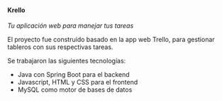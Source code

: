 #### Krello
*Tu aplicación web para manejar tus tareas*

El proyecto fue construído basado en la app web Trello, para gestionar tableros con sus respectivas tareas.

Se trabajaron las siguientes tecnologías:
- Java con Spring Boot para el backend
- Javascript, HTML y CSS para el frontend
- MySQL como motor de bases de datos

